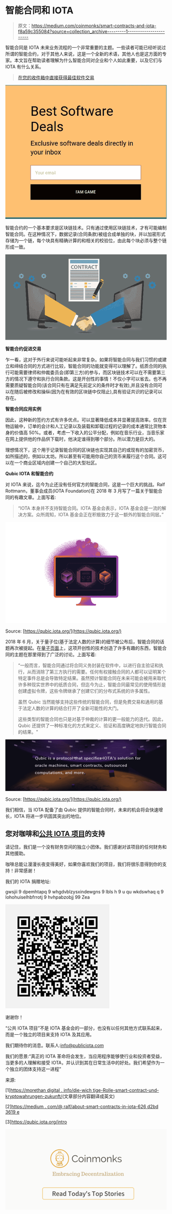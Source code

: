 # 智能合同和 IOTA

> 原文：<https://medium.com/coinmonks/smart-contracts-and-iota-f8a59c355084?source=collection_archive---------1----------------------->

智能合同是 IOTA 未来业务流程的一个非常重要的主题。一些读者可能已经听说过所谓的智能合约，对于其他人来说，这是一个全新的术语，其他人也是这方面的专家。本文旨在帮助读者理解为什么智能合同对企业和个人如此重要，以及它们与 IOTA 有什么关系。

> [在您的收件箱中直接获得最佳软件交易](https://coincodecap.com/?utm_source=coinmonks)

[![](img/7c0b3dfdcbfea594cc0ae7d4f9bf6fcb.png)](https://coincodecap.com/?utm_source=coinmonks)

智能合约的一个基本要求是区块链技术。只有通过使用区块链技术，才有可能编制智能合同。在这种情况下，数据记录(合同条款)被组合成单独的块，并以加密形式存储为一个链，每个块具有精确计算的和相关的校验位，由此每个块必须与整个链形成一致。

![](img/7637634c28245b5324b950296ef4d770.png)

**智能合约促进交易**

乍一看，这对于外行来说可能听起来非常复杂。如果将智能合同与我们习惯的或建立和缔结合同的方式进行比较，智能合同的功能就变得可以理解了。纸质合同的执行可能需要律师和仲裁委员会(即第三方)的参与，而区块链技术可以在不需要第三方的情况下遵守和执行合同条款。这是开创性的事情！不仅小字可以省去。也不再需要质疑智能合同(该合同只有在满足先前定义的条件时才有效),并且没有合同可以在随后被修改和操纵(因为在有效的区块链中仅阻止),具有验证共识的记录可以存在。

**智能合同应用实例**

因此，这种新的签约方式有许多优点。可以显著降低成本并显著提高效率。仅在货物运输中，订单的会计和人工记录以及装载和卸载过程的记录的成本通常比货物本身的价值高 50%。或者，考虑一下收入的公平分配，例如在音乐行业，当音乐家在网上提供他的作品供下载时，他决定谁得到哪个部分。所以潜力是巨大的。

理想情况下，这个用于记录智能合同的区块链也实现其自己的或现有的加密货币，如所描述的，例如以太坊。所以甚至有可能用你自己的货币来履行这个合同。这可以在一个商业区域内创建一个自己的大型社区。

**Qubic IOTA 和智能合约**

对 IOTA 来说，迄今为止还没有任何官方的智能合同，这是一个巨大的挑战。Ralf Rottmann，董事会成员(IOTA Foundation)在 2018 年 3 月写了一篇关于智能合同的有趣文章。上面写着:

> “IOTA 本身并不支持智能合同。IOTA 基金会表示，IOTA 基金会是一流的解决方案。众所周知，IOTA 基金会正在积极致力于这一额外的智能合同层。”

![](img/d56adcf3221a5544da0d5880d5df7cf8.png)

Source: [https://qubic.iota.org/](https://qubic.iota.org/)

2018 年 6 月，关于量子位(基于法定人数的计算)的细节被公布后，智能合同的话题再次被提起。在[量子页面](https://qubic.iota.org/)上，这项开创性的技术创造了许多有趣的东西，智能合同的主题在那里得到了广泛的讨论。上面写着:

> “一般而言，智能合同通过将合同义务封装在软件中，以进行自主验证和执行，从而消除了第三方执行的需要。任何有权接触合同的人都可以证明某个特定事件总是会导致特定结果。虽然预计智能合同在未来可能会被用来取代许多种现实世界中的纸质合同，但迄今为止，智能合同最常见的使用情形是创建虚拟令牌，这些令牌继承了创建它们的分布式系统的许多属性。
> 
> 虽然 Qubic 当然能够支持这些传统的智能合同，但是免费交易和通用的基于法定人数的计算的结合打开了全新可能性的大门。
> 
> 这些类型的智能合同也只是对基于仲裁的计算的更一般能力的迭代。因此，Qubic 还提供了一种标准化的方式来定义、验证和高度确定地执行智能合同的结果。"

![](img/49c3daf35ab132e401103d16b758608a.png)

Source: [https://qubic.iota.org/](https://qubic.iota.org/)

我们相信，当 IOTA 配备了由 Qubic 提供的智能合同时，未来的机会将会快速增长，IOTA 将进一步巩固其突出的地位。

## 您对咖啡和[公共 IOTA 项目](http://publiciota.com/)的支持

请记住，我们是一个没有财务空间的独立小团体。我们感谢对该项目的任何财务和其他援助。

咖啡总能让漫漫长夜变得美好，如果你喜欢我们的项目，我们将很乐意得到你的支持！非常感谢！

我们的 IOTA 捐赠地址:

gwsjii 9 dpemhtapq 9 whgdvblzysxindewgns 9 lbls h 9 u qu wkdswhaq q 9 lohohuiselhbfrrotj 9 hvhpabzobjj 99 Zea

![](img/1f44c0d331298f0e8e25e39c559edf55.png)

谢谢你！

“公共 IOTA 项目”不是 IOTA 基金会的一部分，也没有以任何其他方式联系起来，而是一个独立的项目来支持 IOTA 及其应用。

我们期待你的消息。联系人:info@publiciota.com

我们的愿景:“真正的 IOTA 革命将会发生，当应用程序能够使行业和投资者受益，当更多的人理解和接受 IOTA，并认识到其在日常生活中的好处。我们希望作为一个独立的团体支持这一进程”

来源:

[1][https://morethan digital . info/die-wich tige-Rolle-smart-contract-und-kryptowahrungen-zukunft/](https://morethandigital.info/die-wichtige-rolle-smart-contract-und-kryptowahrungen-zukunft/)(文章部分内容翻译成英文)

[2][https://medium . com/@ ralf/about-smart-contracts-in-iota-626 d2bd 3619 e](/@ralf/about-smart-contracts-in-iota-626d2bd3619e)

[3]https://qubic.iota.org/intro

[![](img/449450761cd76f44f9ae574333f9e9af.png)](http://bit.ly/2G71Sp7)